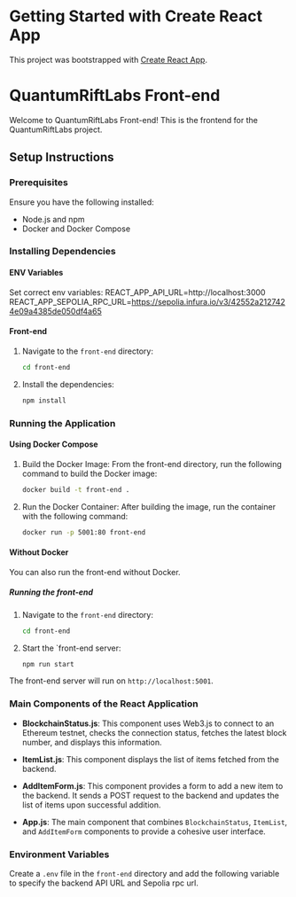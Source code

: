 # Getting Started with Create React App

This project was bootstrapped with [Create React App](https://github.com/facebook/create-react-app).

# QuantumRiftLabs Front-end

Welcome to QuantumRiftLabs Front-end! This is the frontend for the QuantumRiftLabs project.

## Setup Instructions

### Prerequisites

Ensure you have the following installed:
- Node.js and npm
- Docker and Docker Compose

### Installing Dependencies

#### ENV Variables

Set correct env variables:
REACT_APP_API_URL=http://localhost:3000
REACT_APP_SEPOLIA_RPC_URL=https://sepolia.infura.io/v3/42552a2127424e09a4385de050df4a65

#### Front-end

1. Navigate to the `front-end` directory:

    ```bash
    cd front-end
    ```

2. Install the dependencies:

    ```bash
    npm install
    ```

### Running the Application

#### Using Docker Compose

1. Build the Docker Image: From the front-end directory, run the following command to build the Docker image:

    ```bash
    docker build -t front-end .
    ```
2. Run the Docker Container: After building the image, run the container with the following command:

    ```bash
    docker run -p 5001:80 front-end
    ```

#### Without Docker

You can also run the front-end without Docker.

##### Running the front-end

1. Navigate to the `front-end` directory:

    ```bash
    cd front-end
    ```

2. Start the `front-end server:

    ```bash
    npm run start
    ```

The front-end server will run on `http://localhost:5001`.


### Main Components of the React Application

- **BlockchainStatus.js**: This component uses Web3.js to connect to an Ethereum testnet, checks the connection status, fetches the latest block number, and displays this information.

- **ItemList.js**: This component displays the list of items fetched from the backend.

- **AddItemForm.js**: This component provides a form to add a new item to the backend. It sends a POST request to the backend and updates the list of items upon successful addition.

- **App.js**: The main component that combines `BlockchainStatus`, `ItemList`, and `AddItemForm` components to provide a cohesive user interface.

### Environment Variables

Create a `.env` file in the `front-end` directory and add the following variable to specify the backend API URL and Sepolia rpc url.
